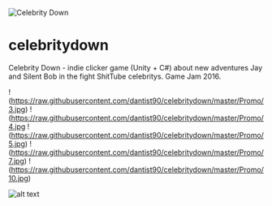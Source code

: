 ![Celebrity Down](https://raw.githubusercontent.com/dantist90/celebritydown/master/Promo/0.png&s=200)

# celebritydown
Celebrity Down - indie clicker game (Unity + С#) about new adventures Jay and Silent Bob in the fight ShitTube celebritys. Game Jam 2016.

!(https://raw.githubusercontent.com/dantist90/celebritydown/master/Promo/3.jpg)
!(https://raw.githubusercontent.com/dantist90/celebritydown/master/Promo/4.jpg
!(https://raw.githubusercontent.com/dantist90/celebritydown/master/Promo/5.jpg)
!(https://raw.githubusercontent.com/dantist90/celebritydown/master/Promo/7.jpg)
!(https://raw.githubusercontent.com/dantist90/celebritydown/master/Promo/10.jpg)

![alt text](https://raw.githubusercontent.com/dantist90/celebritydown/master/Promo/0.png&s=200)
